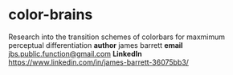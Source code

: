 # color-brains

Research into the transition schemes of colorbars for maxmimum perceptual differentiation
__author__
james barrett
__email__ 
jbs.public.function@gmail.com
__LinkedIn__
https://www.linkedin.com/in/james-barrett-36075bb3/
